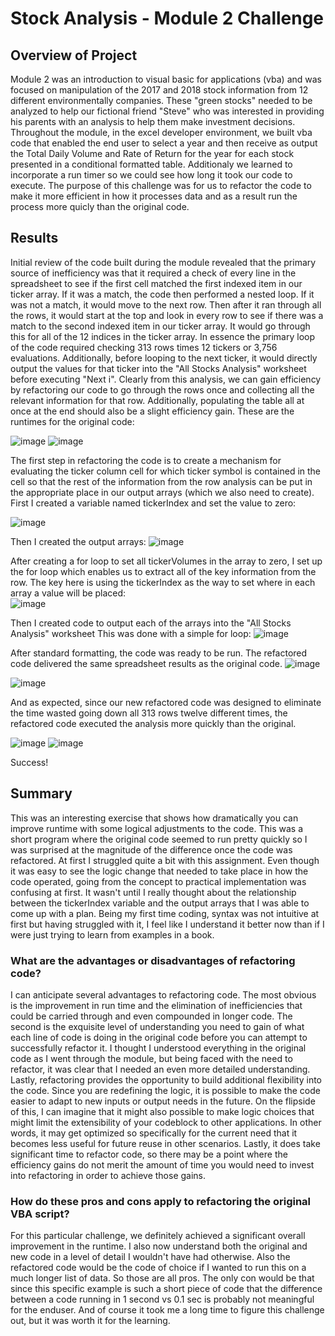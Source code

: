 # Stock Analysis - Module 2 Challenge

## Overview of Project
Module 2 was an introduction to visual basic for applications (vba) and was focused on manipulation of the 2017 and 2018 stock information from 12 different environmentally companies.  These "green stocks" needed to be analyzed to help our fictional friend "Steve" who was interested in providing his parents with an analysis to help them make investment decisions.  Throughout the module, in the excel developer environment, we built vba code that enabled the end user to select a year and then receive as output the Total Daily Volume and Rate of Return for the year for each stock presented in a conditional formatted table.  Additionaly we learned to incorporate a run timer so we could see how long it took our code to execute.  The purpose of this challenge was for us to refactor the code to make it more efficient in how it processes data and as a result run the process more quicly than the original code.

## Results
Initial review of the code built during the module revealed that the primary source of inefficiency was that it required a check of every line in the spreadsheet to see if the first cell matched the first indexed item in our ticker array.  If it was a match, the code then performed a nested loop.  If it was not a match, it would move to the next row.  Then after it ran through all the rows, it would start at the top and look in every row to see if there was a match to the second indexed item in our ticker array. It would go through this for all of the 12 indices in the ticker array.  In essence the primary loop of the code required checking 313 rows times 12 tickers or 3,756 evaluations.  Additionally, before looping to the next ticker, it would directly output the values for that ticker into the "All Stocks Analysis" worksheet before executing "Next i".  Clearly from this analysis, we can gain efficiency by refactoring our code to go through the rows once and collecting all the relevant information for that row.  Additionally, populating the table all at once at the end should also be a slight efficiency gain.  These are the runtimes for the original code:

![image](https://user-images.githubusercontent.com/90977689/135681548-52064035-2846-4773-982c-ddac26b1f5eb.png)
![image](https://user-images.githubusercontent.com/90977689/135681636-307d6c63-24b6-46f9-8cce-4b6c85ab5be4.png)


The first step in refactoring the code is to create a mechanism for evaluating the ticker column cell for which ticker symbol is contained in the cell so that the rest of the information from the row analysis can be put in the appropriate place in our output arrays (which we also need to create).  First I created a variable named tickerIndex and set the value to zero:

![image](https://user-images.githubusercontent.com/90977689/135694564-95ca8e76-830d-4c5b-950b-9dbeb4bf65e1.png)


Then I created the output arrays:
![image](https://user-images.githubusercontent.com/90977689/135694649-f36895d4-dcd1-4083-bd66-d8c2ea0049d2.png)

After creating a for loop to set all tickerVolumes in the array to zero, I set up the for loop which enables us to extract all of the key information from the row.  The key here is using the tickerIndex as the way to set where in each array a value will be placed:  
![image](https://user-images.githubusercontent.com/90977689/135694852-54e558d2-8744-4c80-a2e8-d464bbea4a19.png)

Then I created code to output each of the arrays into the "All Stocks Analysis" worksheet This was done with a simple for loop:
![image](https://user-images.githubusercontent.com/90977689/135695253-8fbda971-3c9b-41b8-8c31-d248760724b4.png)

After standard formatting, the code was ready to be run.
The refactored code delivered the same spreadsheet results as the original code.
![image](https://user-images.githubusercontent.com/90977689/135662302-b9761ef5-e525-4597-8e0c-789a5788d4ee.png)

  ![image](https://user-images.githubusercontent.com/90977689/135662046-c6da964f-107b-4918-88ac-260a8cd8f708.png)


And as expected, since our new refactored code was designed to eliminate the time wasted going down all 313 rows twelve different times, the refactored code executed the analysis more quickly than the original.

![image](https://user-images.githubusercontent.com/90977689/135695482-d724d7c2-2959-449d-a396-95a7e529b68c.png)
![image](https://user-images.githubusercontent.com/90977689/135695629-c65d6420-9f55-4b2f-a1de-07ffd0d58080.png)

Success!

## Summary
This was an interesting exercise that shows how dramatically you can improve runtime with some logical adjustments to the code.  This was a short program where the original code seemed to run pretty quickly so I was surprised at the magnitude of the difference once the code was refactored. At first I struggled quite a bit with this assignment.  Even though it was easy to see the logic change that needed to take place in how the code operated, going from the concept to practical implementation was confusing at first.  It wasn't until I really thought about the relationship between the tickerIndex variable and the output arrays that I was able to come up with a plan.  Being my first time coding, syntax was not intuitive at first but having struggled with it, I feel like I understand it better now than if I were just trying to learn from examples in a book.


### What are the advantages or disadvantages of refactoring code?
I can anticipate several advantages to refactoring code.  The most obvious is the improvement in run time and the elimination of inefficiencies that could be carried through and even compounded in longer code.  The second is the exquisite level of understanding you need to gain of what each line of code is doing in the original code before you can attempt to successfully refactor it.  I thought I understood everything in the original code as I went through the module, but being faced with the need to refactor, it was clear that I needed an even more detailed understanding.  Lastly, refactoring provides the opportunity to build additional flexibility into the code.  Since you are redefining the logic, it is possible to make the code easier to adapt to new inputs or output needs in the future.
On the flipside of this, I can imagine that it might also possible to make logic choices that might limit the extensibility of your codeblock to other applications.  In other words, it may get optimized so specifically for the current need that it becomes less useful for future reuse in other scenarios.  Lastly, it does take significant time to refactor code, so there may be a point where the efficiency gains do not merit the amount of time you would need to invest into refactoring in order to achieve those gains.

### How do these pros and cons apply to refactoring the original VBA script?
For this particular challenge, we definitely achieved a significant overall improvement in the runtime.  I also now understand both the original and new code in a level of detail I wouldn't have had otherwise.  Also the refactored code would be the code of choice if I wanted to run this on a much longer list of data.  So those are all pros.  The only con would be that since this specific example is such a short piece of code that the difference between a code running in 1 second vs 0.1 sec is probably not meaningful for the enduser.  And of course it took me a long time to figure this challenge out, but it was worth it for the learning.

